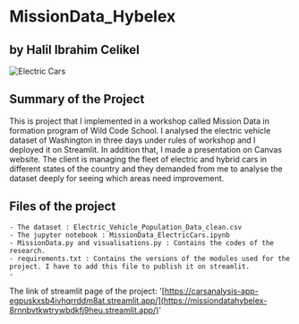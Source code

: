 # MissionData_Hybelex
## by Halil Ibrahim Celikel

![Electric Cars](https://www.corporateknights.com/wp-content/uploads/2023/09/EV-charging-station.jpg)

## Summary of the Project

This is project that I implemented in a workshop called Mission Data in formation program of Wild Code School. I analysed the electric vehicle dataset of Washington in three days under rules of workshop and I
deployed it on Streamlit. In addition that, I made a presentation on Canvas website. The client is managing the fleet of electric and hybrid cars in different states of the country and they demanded from me to
analyse the dataset deeply for seeing which areas need improvement.

## Files of the project

~~~~~
- The dataset : Electric_Vehicle_Population_Data_clean.csv
- The jupyter notebook : MissionData_ElectricCars.ipynb
- MissionData.py and visualisations.py : Contains the codes of the research.
- requirements.txt : Contains the versions of the modules used for the project. I have to add this file to publish it on streamlit.
- 
~~~~~

The link of streamlit page of the project: '[https://carsanalysis-app-egpuskxsb4ivhqrrddm8at.streamlit.app/](https://missiondatahybelex-8rnnbvtkwtrywbdkfj9heu.streamlit.app/)'
